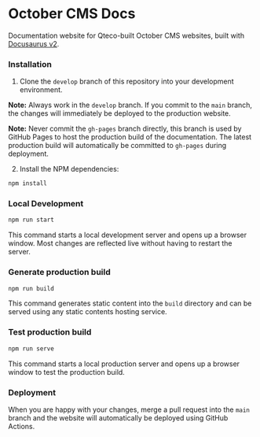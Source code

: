 # October CMS Docs

Documentation website for Qteco-built October CMS websites, built with [Docusaurus v2](https://docusaurus.io).

### Installation

1. Clone the `develop` branch of this repository into your development environment.

**Note:** Always work in the `develop` branch. If you commit to the `main` branch, the changes will immediately be deployed to the production website.

**Note:** Never commit the `gh-pages` branch directly, this branch is used by GitHub Pages to host the production build of the documentation. The latest production build will automatically be committed to `gh-pages` during deployment.

2. Install the NPM dependencies:

```bash
npm install
```

### Local Development

```bash
npm run start
```

This command starts a local development server and opens up a browser window. Most changes are reflected live without having to restart the server.

### Generate production build

```bash
npm run build
```

This command generates static content into the `build` directory and can be served using any static contents hosting service.

### Test production build

```bash
npm run serve
```

This command starts a local production server and opens up a browser window to test the production build.

### Deployment

When you are happy with your changes, merge a pull request into the `main` branch and the website will automatically be deployed using GitHub Actions.
